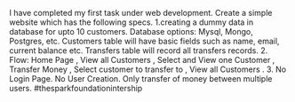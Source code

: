 I have completed my first task under web development.
Create a simple website which has the following specs.
1.creating a dummy data in database for upto 10 customers. Database options: Mysql, Mongo, Postgres, etc. Customers table will have basic fields such as name, email, current balance etc. Transfers table will record all transfers records.
2. Flow: Home Page , View all Customers , Select and View one Customer , Transfer Money , Select customer to transfer to , View all Customers .
3. No Login Page. No User Creation. Only transfer of money between multiple users.
#thesparkfoundationintership
